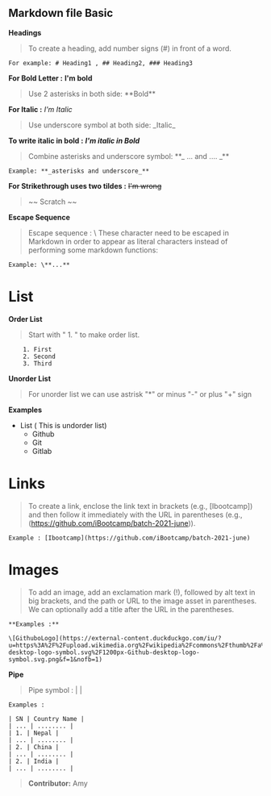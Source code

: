 ## Markdown file Basic

**Headings**

> To create a heading, add number signs (#) in front of a word.

    For example: # Heading1 , ## Heading2, ### Heading3

**For Bold Letter :** **I'm bold**

> Use 2 asterisks in both side: \*\*Bold\*\*

**For Italic :** _I'm Italic_

> Use underscore symbol at both side: \_Italic\_

**To write italic in bold :** **_I'm italic in Bold_**

> Combine asterisks and underscore symbol:
> \*\*_ ... and .... _\*\*

    Example: **_asterisks and underscore_**

**For Strikethrough uses two tildes :** ~~I'm wrong~~

> \~~ Scratch ~~

**Escape Sequence**

> Escape sequence : \ These character need to be escaped in Markdown in order to appear as literal characters instead of performing some markdown functions:

    Example: \**...**


# List

**Order List**

> Start with " 1. " to make order list.

        1. First
        2. Second
        3. Third

**Unorder List**

> For unorder list we can use astrisk "\*" or minus "-" or plus "+" sign


**Examples**

- List ( This is undorder list)
  - Github 
  - Git
  - Gitlab

# Links

> To create a link, enclose the link text in brackets (e.g., [Ibootcamp]) and then follow it immediately with the URL in parentheses (e.g., (https://github.com/iBootcamp/batch-2021-june)).

    Example : [Ibootcamp](https://github.com/iBootcamp/batch-2021-june)

# Images

> To add an image, add an exclamation mark (!), followed by alt text in big brackets, and the path or URL to the image asset in parentheses. We can optionally add a title after the URL in the parentheses.

    **Examples :**

    \[GithuboLogo](https://external-content.duckduckgo.com/iu/?u=https%3A%2F%2Fupload.wikimedia.org%2Fwikipedia%2Fcommons%2Fthumb%2Fa%2Fae%2FGithub-desktop-logo-symbol.svg%2F1200px-Github-desktop-logo-symbol.svg.png&f=1&nofb=1)

**Pipe**

> Pipe symbol : | |

    Examples :

    | SN | Country Name |
    | ... | ........ |
    | 1. | Nepal |
    | ... | ........ |
    | 2. | China |
    | ... | ........ |
    | 2. | India |
    | ... | ........ |

> **Contributor:**  Amy



